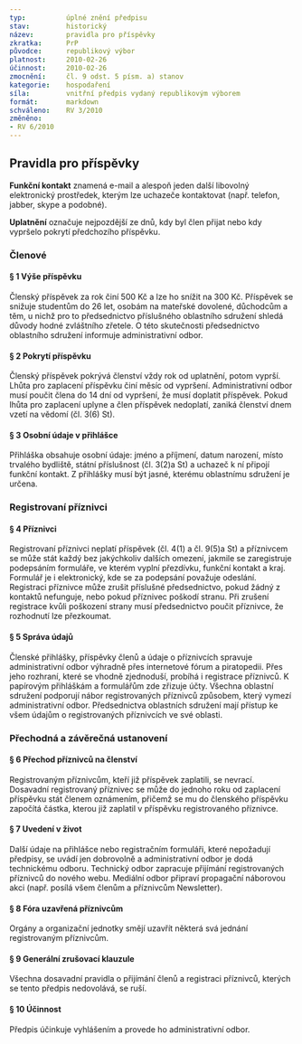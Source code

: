 ```yaml
---
typ:          úplné znění předpisu
stav:         historický
název:        pravidla pro příspěvky
zkratka:      PrP
původce:      republikový výbor
platnost:     2010-02-26
účinnost:     2010-02-26
zmocnění:     čl. 9 odst. 5 písm. a) stanov
kategorie:    hospodaření
síla:         vnitřní předpis vydaný republikovým výborem
formát:       markdown
schváleno:    RV 3/2010
změněno:
- RV 6/2010
---
```


## Pravidla pro příspěvky

**Funkční kontakt** znamená e-mail a alespoň jeden další libovolný elektronický prostředek, kterým lze uchazeče kontaktovat (např. telefon, jabber, skype a podobné).

**Uplatnění** označuje nejpozdější ze dnů, kdy byl člen přijat nebo kdy vypršelo pokrytí předchozího příspěvku.

### Členové

#### § 1 Výše příspěvku

Členský příspěvek za rok činí 500 Kč a lze ho snížit na 300 Kč. Příspěvek se snižuje studentům do 26 let, osobám na mateřské dovolené, důchodcům a těm, u nichž pro to předsednictvo příslušného oblastního sdružení shledá důvody hodné zvláštního zřetele. O této skutečnosti předsednictvo oblastního sdružení informuje administrativní odbor.

#### § 2 Pokrytí příspěvku

Členský příspěvek pokrývá členství vždy rok od uplatnění, potom vyprší. Lhůta pro zaplacení příspěvku činí měsíc od vypršení. Administrativní odbor musí poučit člena do 14 dní od vypršení, že musí doplatit příspěvek. Pokud lhůta pro zaplacení uplyne a člen příspěvek nedoplatí, zaniká členství dnem vzetí na vědomí (čl. 3(6) St).

#### § 3 Osobní údaje v přihlášce

Přihláška obsahuje osobní údaje: jméno a příjmení, datum narození, místo trvalého bydliště, státní příslušnost (čl. 3(2)a St) a uchazeč k ní připojí funkční kontakt. Z přihlášky musí být jasné, kterému oblastnímu sdružení je určena.

### Registrovaní příznivci

#### § 4 Příznivci

Registrovaní příznivci neplatí příspěvek (čl. 4(1) a čl. 9(5)a St) a příznivcem se může stát každý bez jakýchkoliv dalších omezení, jakmile se zaregistruje podepsáním formuláře, ve kterém vyplní přezdívku, funkční kontakt a kraj. Formulář je i elektronický, kde se za podepsání považuje odeslání. Registraci příznivce může zrušit příslušné předsednictvo, pokud žádný z kontaktů nefunguje, nebo pokud příznivec poškodí stranu. Při zrušení registrace kvůli poškození strany musí předsednictvo poučit příznivce, že rozhodnutí lze přezkoumat.

#### § 5 Správa údajů

Členské přihlášky, příspěvky členů a údaje o příznivcích spravuje administrativní odbor výhradně přes internetové fórum a piratopedii. Přes jeho rozhraní, které se vhodně zjednoduší, probíhá i registrace příznivců. K papírovým přihláškám a formulářům zde zřizuje účty. Všechna oblastní sdružení podporují nábor registrovaných příznivců způsobem, který vymezí administrativní odbor. Předsednictva oblastních sdružení mají přístup ke všem údajům o registrovaných příznivcích ve své oblasti.

### Přechodná a závěrečná ustanovení

#### § 6 Přechod příznivců na členství
Registrovaným příznivcům, kteří již příspěvek zaplatili, se nevrací. Dosavadní registrovaný příznivec se může do jednoho roku od zaplacení příspěvku stát členem oznámením, přičemž se mu do členského příspěvku započítá částka, kterou již zaplatil v příspěvku registrovaného příznivce.

#### § 7 Uvedení v život

Další údaje na přihlášce nebo registračním formuláři, které nepožadují předpisy, se uvádí jen dobrovolně a administrativní odbor je dodá technickému odboru. Technický odbor zapracuje přijímání registrovaných příznivců do nového webu. Mediální odbor připraví propagační náborovou akci (např. posílá všem členům a příznivcům Newsletter).

#### § 8 Fóra uzavřená příznivcům

Orgány a organizační jednotky smějí uzavřít některá svá jednání registrovaným příznivcům.

#### § 9 Generální zrušovací klauzule

Všechna dosavadní pravidla o přijímání členů a registraci příznivců, kterých se tento předpis nedovolává, se ruší.

#### § 10 Účinnost

Předpis účinkuje vyhlášením a provede ho administrativní odbor.
